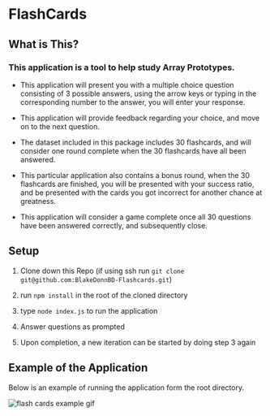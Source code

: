 # FlashCards

## What is This?

### This application is a tool to help study Array Prototypes. 

* This application will present you with a multiple choice question consisting of 3 possible answers, using the arrow keys or typing in the corresponding number to the answer, you will enter your response. 

* This application will provide feedback regarding your choice, and move on to the next question.

* The dataset included in this package includes 30 flashcards, and will consider one round complete when the 30 flashcards have all been answered.

* This particular application also contains a bonus round, when the 30 flashcards are finished, you will be presented with your success ratio, and be presented with the cards you got incorrect for another chance at greatness.

* This application will consider a game complete once all 30 questions have been answered correctly, and subsequently close.

## Setup

1. Clone down this Repo (if using ssh run `git clone git@github.com:BlakeDonnBD-Flashcards.git`)

2. run `npm install` in the root of the cloned directory

3. type `node index.js` to run the application

4. Answer questions as prompted

5. Upon completion, a new iteration can be started by doing step 3 again


## Example of the Application

Below is an example of running the application form the root directory.

![flash cards example gif](https://i.imgur.com/8f2yydQ.gif)

